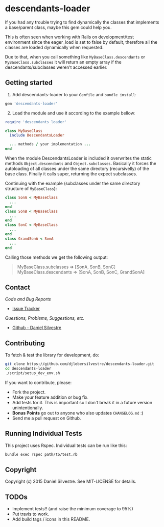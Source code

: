 descendants-loader
============

If you had any trouble trying to find dynamically the classes that implements a base/parent class, maybe this gem could help you.

This is often seen when working with Rails on development/test environment since the eager_load is set to false by default, therefore all the classes are loaded dynamically when requested.

Due to that, when you call something like `MyBaseClass.descendants` or `MyBaseClass.subclasses` it will return an empty array if the descendants/subclasses weren't accessed earlier.

Getting started
---------------

1.  Add descendants-loader to your `Gemfile` and `bundle install`:
```ruby
gem 'descendants-loader'
```

2.  Load the module and use it according to the example bellow:
```ruby
require 'descendants_loader'

class MyBaseClass
  include DescendantsLoader

  ... methods / your implementation ...
end
```

When the module DescendantsLoader is included it overwrites the static methods `Object.descendants` and `Object.subclasses`.
Basically it forces the autoloading of all classes under the same directory (recursivelly) of the base class.
Finally it calls super, returning the expect subclasses.

Continuing with the example (subclasses under the same directory structure of `MyBaseClass`):
```ruby
class SonA < MyBaseClass
  ...
end
class SonB < MyBaseClass
  ...
end
class SonC < MyBaseClass
  ...
end
class GrandSonA < SonA
  ...
end
```

Calling those methods we get the following output:
> MyBaseClass.subclasses
=> [SonA, SonB, SonC]
> MyBaseClass.descendants
=> [SonA, SonB, SonC, GrandSonA]

## Contact

*Code and Bug Reports*

* [Issue Tracker](https://github.com/djlebersilvestre/descendants-loader/issues)

*Questions, Problems, Suggestions, etc.*

* [Github - Daniel Silvestre](https://github.com/djlebersilvestre)

## Contributing

To fetch & test the library for development, do:

```bash
git clone https://github.com/djlebersilvestre/descendants-loader.git
cd descendants-loader
./script/setup_dev_env.sh
```

If you want to contribute, please:

  * Fork the project.
  * Make your feature addition or bug fix.
  * Add tests for it. This is important so I don't break it in a future version unintentionally.
  * **Bonus Points** go out to anyone who also updates `CHANGELOG.md` :)
  * Send me a pull request on Github.

## Running Individual Tests

This project uses Rspec. Individual tests can be run like this:

```bash
bundle exec rspec path/to/test.rb
```

## Copyright

Copyright (c) 2015 Daniel Silvestre. See MIT-LICENSE for details.

## TODOs

* Implement tests!! (and raise the minimum coverage to 95%)
* Put travis to work.
* Add build tags / icons in this README.
